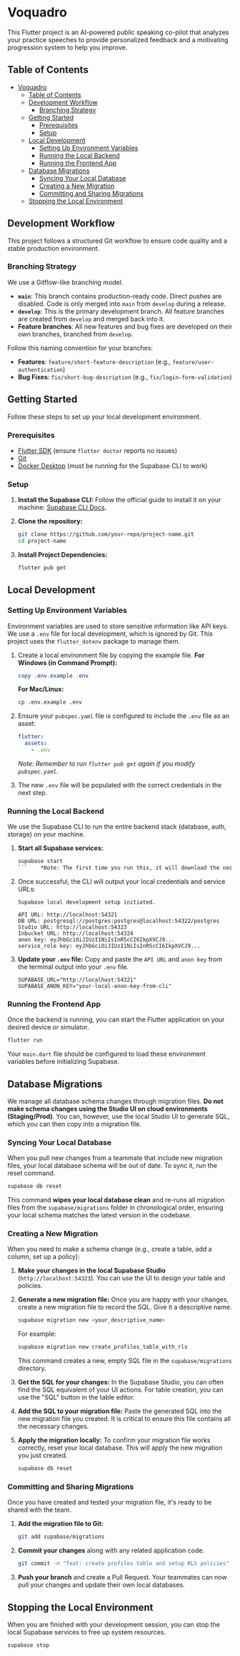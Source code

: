 # Voquadro

This Flutter project is an AI-powered public speaking co-pilot that analyzes your practice speeches to provide personalized feedback and a motivating progression system to help you improve.

## Table of Contents

- [Voquadro](#voquadro)
  - [Table of Contents](#table-of-contents)
  - [Development Workflow](#development-workflow)
    - [Branching Strategy](#branching-strategy)
  - [Getting Started](#getting-started)
    - [Prerequisites](#prerequisites)
    - [Setup](#setup)
  - [Local Development](#local-development)
    - [Setting Up Environment Variables](#setting-up-environment-variables)
    - [Running the Local Backend](#running-the-local-backend)
    - [Running the Frontend App](#running-the-frontend-app)
  - [Database Migrations](#database-migrations)
    - [Syncing Your Local Database](#syncing-your-local-database)
    - [Creating a New Migration](#creating-a-new-migration)
    - [Committing and Sharing Migrations](#committing-and-sharing-migrations)
  - [Stopping the Local Environment](#stopping-the-local-environment)

## Development Workflow

This project follows a structured Git workflow to ensure code quality and a stable production environment.

### Branching Strategy

We use a Gitflow-like branching model.

- **`main`**: This branch contains production-ready code. Direct pushes are disabled. Code is only merged into `main` from `develop` during a release.
- **`develop`**: This is the primary development branch. All feature branches are created from `develop` and merged back into it.
- **Feature branches**: All new features and bug fixes are developed on their own branches, branched from `develop`.

Follow this naming convention for your branches:

- **Features**: `feature/short-feature-description` (e.g., `feature/user-authentication`)
- **Bug Fixes**: `fix/short-bug-description` (e.g., `fix/login-form-validation`)

## Getting Started

Follow these steps to set up your local development environment.

### Prerequisites

- [Flutter SDK](https://docs.flutter.dev/get-started/install) (ensure `flutter doctor` reports no issues)
- [Git](https://git-scm.com/)
- [Docker Desktop](https://www.docker.com/products/docker-desktop/) (must be running for the Supabase CLI to work)

### Setup

1. **Install the Supabase CLI:** Follow the official guide to install it on your machine: [Supabase CLI Docs](https://supabase.com/docs/guides/cli).

2. **Clone the repository:**

    ```bash
    git clone https://github.com/your-repo/project-name.git
    cd project-name
    ```

3. **Install Project Dependencies:**

    ```bash
    flutter pub get
    ```

## Local Development

### Setting Up Environment Variables

Environment variables are used to store sensitive information like API keys. We use a `.env` file for local development, which is ignored by Git. This project uses the `flutter_dotenv` package to manage them.

1. Create a local environment file by copying the example file.
    **For Windows (in Command Prompt):**

    ```powershell
    copy .env.example .env
    ```

    **For Mac/Linux:**

    ```bash
    cp .env.example .env
    ```

2. Ensure your `pubspec.yaml` file is configured to include the `.env` file as an asset:

    ```yaml
    flutter:
      assets:
        - .env
    ```

    *Note: Remember to run `flutter pub get` again if you modify `pubspec.yaml`.*

3. The new `.env` file will be populated with the correct credentials in the next step.

### Running the Local Backend

We use the Supabase CLI to run the entire backend stack (database, auth, storage) on your machine.

1. **Start all Supabase services:**

    ```bash
    supabase start
    ```    *Note: The first time you run this, it will download the necessary Docker images, which may take a few minutes.*

2. Once successful, the CLI will output your local credentials and service URLs:

    ```plaintext
    Supabase local development setup initiated.

    API URL: http://localhost:54321
    DB URL: postgresql://postgres:postgres@localhost:54322/postgres
    Studio URL: http://localhost:54323
    Inbucket URL: http://localhost:54324
    anon key: eyJhbGciOiJIUzI1NiIsInR5cCI6IkpXVCJ9...
    service_role key: eyJhbGciOiJIUzI1NiIsInR5cCI6IkpXVCJ9...
    ```

3. **Update your `.env` file:** Copy and paste the `API URL` and `anon key` from the terminal output into your `.env` file.

    ```.env
    SUPABASE_URL="http://localhost:54321"
    SUPABASE_ANON_KEY="your-local-anon-key-from-cli"
    ```

### Running the Frontend App

Once the backend is running, you can start the Flutter application on your desired device or simulator.

```bash
flutter run
```

Your `main.dart` file should be configured to load these environment variables before initializing Supabase.

## Database Migrations

We manage all database schema changes through migration files. **Do not make schema changes using the Studio UI on cloud environments (Staging/Prod)**. You can, however, use the local Studio UI to generate SQL, which you can then copy into a migration file.

### Syncing Your Local Database

When you pull new changes from a teammate that include new migration files, your local database schema will be out of date. To sync it, run the reset command.

```bash
supabase db reset
```

This command **wipes your local database clean** and re-runs all migration files from the `supabase/migrations` folder in chronological order, ensuring your local schema matches the latest version in the codebase.

### Creating a New Migration

When you need to make a schema change (e.g., create a table, add a column, set up a policy):

1. **Make your changes in the local Supabase Studio** (`http://localhost:54323`). You can use the UI to design your table and policies.

2. **Generate a new migration file:** Once you are happy with your changes, create a new migration file to record the SQL. Give it a descriptive name.

    ```bash
    supabase migration new <your_descriptive_name>
    ```

    For example:

    ```bash
    supabase migration new create_profiles_table_with_rls
    ```

    This command creates a new, empty SQL file in the `supabase/migrations` directory.

3. **Get the SQL for your changes:** In the Supabase Studio, you can often find the SQL equivalent of your UI actions. For table creation, you can use the "SQL" button in the table editor.

4. **Add the SQL to your migration file:** Paste the generated SQL into the new migration file you created. It is critical to ensure this file contains all the necessary changes.

5. **Apply the migration locally:** To confirm your migration file works correctly, reset your local database. This will apply the new migration you just created.

    ```bash
    supabase db reset
    ```

### Committing and Sharing Migrations

Once you have created and tested your migration file, it's ready to be shared with the team.

1. **Add the migration file to Git:**

    ```bash
    git add supabase/migrations
    ```

2. **Commit your changes** along with any related application code.

    ```bash
    git commit -m "feat: create profiles table and setup RLS policies"
    ```

3. **Push your branch** and create a Pull Request. Your teammates can now pull your changes and update their own local databases.

## Stopping the Local Environment

When you are finished with your development session, you can stop the local Supabase services to free up system resources.

```bash
supabase stop
```
